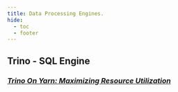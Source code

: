 ```yaml
---
title: Data Processing Engines.
hide:
  - toc
  - footer
---
```



## Trino - SQL Engine
### [_Trino On Yarn: Maximizing Resource Utilization_](https://www.dataopensource.com/Data%20Engines/Trinodb_On_YARN/)

